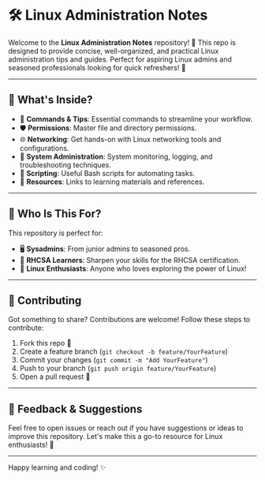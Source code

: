 # 🛠️ Linux Administration Notes

Welcome to the **Linux Administration Notes** repository! 🚀 This repo is designed to provide concise, well-organized, and practical Linux administration tips and guides. Perfect for aspiring Linux admins and seasoned professionals looking for quick refreshers! 🌟

---

## 📖 What's Inside?

- 📂 **Commands & Tips**: Essential commands to streamline your workflow. 
- 🛡️ **Permissions**: Master file and directory permissions.
- 🌐 **Networking**: Get hands-on with Linux networking tools and configurations.
- 🧰 **System Administration**: System monitoring, logging, and troubleshooting techniques.
- 📜 **Scripting**: Useful Bash scripts for automating tasks.
- 🔗 **Resources**: Links to learning materials and references.

---

## 🎯 Who Is This For?

This repository is perfect for:

- 🖥️ **Sysadmins**: From junior admins to seasoned pros.
- 📘 **RHCSA Learners**: Sharpen your skills for the RHCSA certification.
- 🐧 **Linux Enthusiasts**: Anyone who loves exploring the power of Linux!

---

## 🤝 Contributing

Got something to share? Contributions are welcome! Follow these steps to contribute:

1. Fork this repo 🍴
2. Create a feature branch (`git checkout -b feature/YourFeature`)
3. Commit your changes (`git commit -m "Add YourFeature"`)
4. Push to your branch (`git push origin feature/YourFeature`)
5. Open a pull request 📩

---

## 📢 Feedback & Suggestions

Feel free to open issues or reach out if you have suggestions or ideas to improve this repository. Let's make this a go-to resource for Linux enthusiasts! 💬

---

Happy learning and coding! ✨
